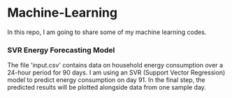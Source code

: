 # Machine-Learning
In this repo, I am going to share some of my machine learning codes.

### SVR Energy Forecasting Model
The file 'input.csv' contains data on household energy consumption over a 24-hour period for 90 days.
I am using an SVR (Support Vector Regression) model to predict energy consumption on day 91. 
In the final step, the predicted results will be plotted alongside data from one sample day.
